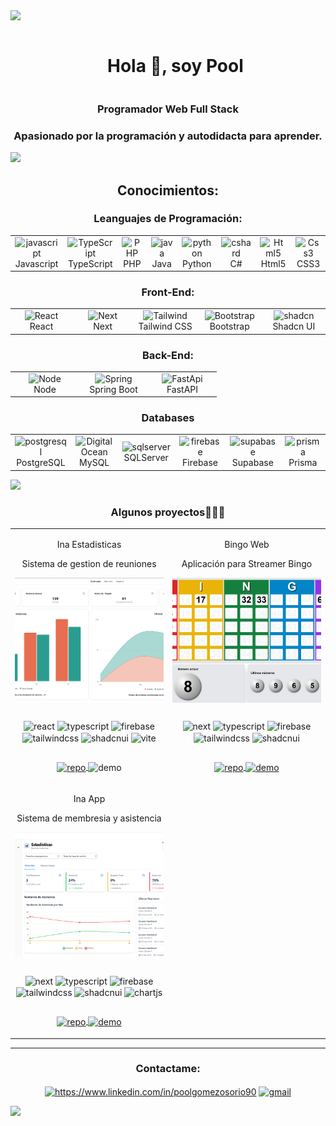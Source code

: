 <img src="https://user-images.githubusercontent.com/73097560/115834477-dbab4500-a447-11eb-908a-139a6edaec5c.gif">
<div id="user-content-toc">
  <ul align="center">
    <summary><h1 style="display: inline-block">Hola 👋, soy Pool</h1></summary>
  </ul>
  <h3 align="center">Programador Web Full Stack</h3>
  <h3 align="center">Apasionado por la programación y autodidacta para aprender.</h3>
</div>

<img src="https://user-images.githubusercontent.com/73097560/115834477-dbab4500-a447-11eb-908a-139a6edaec5c.gif">

<h2 align="center">Conocimientos:</h2>

<h3 align="center">Leanguajes de Programación:</h3>
<table align="center">
  <tr>
    <td align="center" width="96">
      <a >
        <img src="https://upload.wikimedia.org/wikipedia/commons/thumb/9/99/Unofficial_JavaScript_logo_2.svg/1024px-Unofficial_JavaScript_logo_2.svg.png" width="48" height="48" alt="javascript" />
      </a>
      <br>Javascript
    </td> 
      <td align="center" width="96">
      <a >
        <img src="https://upload.wikimedia.org/wikipedia/commons/thumb/4/4c/Typescript_logo_2020.svg/1200px-Typescript_logo_2020.svg.png" width="48" height="48" alt="TypeScript" />
      </a>
      <br>TypeScript
    </td>
    <td align="center" width="96">
      <a  >
        <img src="https://i.ibb.co/LzmYpDX/146-1466902-php-logo-png-transparent-php-logo-png-png-removebg-preview.png" width="48" height="48" alt="PHP" />
      </a>
      <br>PHP
    </td>
    <td align="center" width="96">
      <a  >
        <img src="https://cdn.jsdelivr.net/gh/devicons/devicon/icons/java/java-original.svg" width="48" height="48" alt="java" />
      </a>
      <br>Java
    </td>
    <td align="center" width="96">
      <a >
        <img src="https://cdn.jsdelivr.net/gh/devicons/devicon/icons/python/python-original.svg" width="48" height="48" alt="python" />
      </a>
      <br>Python
    </td>
    <td align="center" width="96">
      <a >
        <img src="https://upload.wikimedia.org/wikipedia/commons/4/4f/Csharp_Logo.png" width="48" height="48" alt="cshard" />
      </a>
      <br>C#
    </td>
    <td align="center" width="96">
      <a >
        <img src="https://cdn4.iconfinder.com/data/icons/logos-and-brands/512/167_Html5_logo_logos-512.png" width="48" height="48" alt="Html5" />
      </a>
      <br>Html5
    </td>
    <td align="center" width="96">
      <a >
        <img src="https://upload.wikimedia.org/wikipedia/commons/thumb/6/62/CSS3_logo.svg/48px-CSS3_logo.svg.png" width="48" height="48" alt="Css3" />
      </a>
      <br>CSS3
    </td>
  </tr>
</table>

<h3 align="center">Front-End:</h3>
<table align="center">
  <tr>
      <td align="center" width="96">
      <a >
        <img src="https://cdn.jsdelivr.net/gh/devicons/devicon/icons/react/react-original.svg" width="48" height="48" alt="React" />
      </a>
      <br>React
    </td>
    <td align="center" width="96">
      <a >
        <img src="https://images.icon-icons.com/2148/PNG/512/nextjs_icon_132160.png" width="48" height="48" alt="Next" />
      </a>
      <br>Next
    </td>
    <td align="center" width="96">
      <a >
        <img src="https://cdn.jsdelivr.net/gh/devicons/devicon/icons/tailwindcss/tailwindcss-original.svg" width="48" height="48" alt="Tailwind" />
      </a>
      <br>Tailwind CSS
    </td>
     <td align="center" width="96">
      <a >
        <img src="https://cdn.worldvectorlogo.com/logos/bootstrap-4.svg" width="48" height="48" alt="Bootstrap" />
      </a>
      <br>Bootstrap
    </td>
     <td align="center" width="96">
      <a >
        <img src="https://avatars.githubusercontent.com/u/139895814?v=4" width="48" height="48" alt="shadcn" />
      </a>
      <br>Shadcn UI
    </td> 
    
  </tr>
</table>

<h3 align="center">Back-End:</h3>
<table align="center">
  <tr>
     <td align="center" width="96">
      <a >
        <img src="https://cdn.jsdelivr.net/gh/devicons/devicon/icons/nodejs/nodejs-original.svg" width="48" height="48" alt="Node" />
      </a>
      <br>Node
    </td>
      <td align="center" width="96">
      <a>
        <img src="https://cdn.worldvectorlogo.com/logos/spring-boot-1.svg" width="48" height="48" alt="Spring" />
      </a>
      <br>Spring Boot
    </td>
      <td align="center" width="96">
      <a>
        <img src="https://www.cdnlogo.com/logos/f/59/fastapi.svg" width="48" height="48" alt="FastApi" />
      </a>
      <br>FastAPI
    </td>
    
    
  </tr>
  </table>

<h3 align="center">Databases</h3>
  <table align="center">
   <tr>
      <td align="center" width="96">
      <a>
        <img src="https://upload.wikimedia.org/wikipedia/commons/thumb/2/29/Postgresql_elephant.svg/993px-Postgresql_elephant.svg.png" width="48" height="48" alt="postgresql" />
      </a>
      <br>PostgreSQL
    </td>
     <td align="center" width="96">
      <a>
        <img src="https://www.logo.wine/a/logo/MySQL/MySQL-Logo.wine.svg" width="48" height="48" alt="Digital Ocean" />
      </a>
      <br>MySQL
    </td>
      <td align="center" width="96">
      <a >
        <img src="https://img.icons8.com/color/512/microsoft-sql-server.png" width="48" height="48" alt="sqlserver" />
      </a>
      <br>SQLServer
    </td>
      <td align="center"  width="96">
      <a>
        <img src="https://icon2.cleanpng.com/20190529/bwt/kisspng-firebase-cloud-messaging-google-cloud-messaging-ap-1713889910707.webp" width="48" height="48" alt="firebase" />
      </a>
      <br>Firebase
    </td>
      <td align="center" width="96">
      <a>
        <img src="https://opensourcealternatives.org/images/supabase.webp" width="48" height="48" alt="supabase" />
      </a>
      <br>Supabase
    </td>
      <td align="center" width="96">
      <a>
        <img src="https://cdn.freelogovectors.net/wp-content/uploads/2022/01/prisma_logo-freelogovectors.net_.png" width="48" height="48" alt="prisma" />
      </a>
      <br>Prisma
    </td>
  </tr>
</table>
<img src="https://user-images.githubusercontent.com/73097560/115834477-dbab4500-a447-11eb-908a-139a6edaec5c.gif">
<h3 align="center" >Algunos proyectos👨🏻‍💻</h3>

<table align="center" >
<tr border="none">
   <td width="50%" align="center">
    <p align="center">
      <p>Ina Estadisticas</p>
      <p>Sistema de gestion de reuniones</p>
        <a href="https://github.com/PoolGomez/ina-estadisticas-app" target="_blank">
          <img align="center" width="300px" height="200" style="object-fit: cover;" src="https://github.com/PoolGomez/ina-estadisticas-app/blob/main/public/preview/captura-01.png" alt="screen" />
        </a>
    </p>
    <p align="center" style="display: inline-block;">
      <img align="center" src="https://img.shields.io/badge/-React-05122A?style=flat&logo=react" alt="react" />
      <img align="center" src="https://img.shields.io/badge/-TypeScript-05122A?style=flat&logo=typescript" alt="typescript" />
      <img align="center" src="https://img.shields.io/badge/-Firebase-05122A?style=flat&logo=firebase" alt="firebase" />
      <br>
      <img align="center" src="https://img.shields.io/badge/-TailwindCSS-05122A?style=flat&logo=tailwindcss" alt="tailwindcss" />
      <img align="center" src="https://img.shields.io/badge/-Shadcn-05122A?style=flat&logo=shadcnui" alt="shadcnui" />
      <img align="center" src="https://img.shields.io/badge/-Vite-05122A?style=flat&logo=vite" alt="vite" />
    </p>
    <p>
      <a href="https://github.com/PoolGomez/ina-estadisticas-app" target="blank">
        <img align="center" src="https://img.shields.io/badge/-github-05122A?style=flat&logo=github" alt="repo" />  
      </a>
      <a>
        <img align="center" src="https://img.shields.io/badge/-demo-239120?style=flat&logo=youtube" alt="demo" />  
      </a>
    </p>

</td>

  
<td width="50%" align="center">
    <p align="center">
      <p>Bingo Web</p>
      <p>Aplicación para Streamer Bingo</p>
      <a href="https://github.com/PoolGomez/BingoGame" target="_blank">
        <img align="center" width="300px" height="200" style="object-fit: cover;" src="https://github.com/PoolGomez/BingoGame/blob/main/public/preview/bingo-game-03.png"   alt="screen" />
      </a>
      </p>
      <p align="center" style="display: inline-block;">
      <img align="center" src="https://img.shields.io/badge/-Next-05122A?style=flat&logo=next.js" alt="next" />
      <img align="center" src="https://img.shields.io/badge/-TypeScript-05122A?style=flat&logo=typescript" alt="typescript" />
      <img align="center" src="https://img.shields.io/badge/-Firebase-05122A?style=flat&logo=firebase" alt="firebase" />
        <br>
      <img align="center" src="https://img.shields.io/badge/-TailwindCSS-05122A?style=flat&logo=tailwindcss" alt="tailwindcss" />
      <img align="center" src="https://img.shields.io/badge/-Shadcn-05122A?style=flat&logo=shadcnui" alt="shadcnui" />
    </p>
    <p>
      <a href="https://github.com/PoolGomez/BingoGame" target="blank">
        <img align="center" src="https://img.shields.io/badge/-github-05122A?style=flat&logo=github" alt="repo" />  
      </a>
      <a href="#" target="blank">
        <img align="center" src="https://img.shields.io/badge/-demo-239120?style=flat&logo=youtube" alt="demo" />  
      </a>
    </p>
</td> 
</tr>

<tr>
  <td width="50%" align="center">
    <p align="center">
      <p>Ina App</p>
      <p>Sistema de membresia y asistencia</p>
      <a href="https://github.com/PoolGomez/ina-app" target="_blank">
        <img align="center" width="300px" height="200" style="object-fit: cover;" src="https://github.com/PoolGomez/ina-app/blob/main/public/preview/ina_app_01.png"   alt="screen" />
      </a>
      </p>
      <p align="center" style="display: inline-block;">
      <img align="center" src="https://img.shields.io/badge/-Next-05122A?style=flat&logo=next.js" alt="next" />
      <img align="center" src="https://img.shields.io/badge/-TypeScript-05122A?style=flat&logo=typescript" alt="typescript" />
      <img align="center" src="https://img.shields.io/badge/-Firebase-05122A?style=flat&logo=firebase" alt="firebase" />
        <br>
      <img align="center" src="https://img.shields.io/badge/-TailwindCSS-05122A?style=flat&logo=tailwindcss" alt="tailwindcss" />
      <img align="center" src="https://img.shields.io/badge/-Shadcn-05122A?style=flat&logo=shadcnui" alt="shadcnui" />
      <img align="center" src="https://img.shields.io/badge/-chart-05122A?style=flat&logo=chart.js" alt="chartjs" />
    </p>
    <p>
      <a href="https://github.com/PoolGomez/ina-app" target="blank">
        <img align="center" src="https://img.shields.io/badge/-github-05122A?style=flat&logo=github" alt="repo" />  
      </a>
      <a href="#" target="blank">
        <img align="center" src="https://img.shields.io/badge/-demo-239120?style=flat&logo=youtube" alt="demo" />  
      </a>
    </p>
</td> 
<!--
<td width="50%" align="center">
    <p align="center">
      <p>App Alzu</p>
      <p>Sistema para restaurante multiempresa</p>
      <a href="https://github.com/PoolGomez/BingoGame" target="_blank">
        <img align="center" width="300px" height="200" style="object-fit: cover;" src="https://github.com/PoolGomez/BingoGame/blob/main/public/preview/bingo-game-03.png"   alt="screen" />
      </a>
      </p>
      <p align="center" style="display: inline-block;">
      <img align="center" src="https://img.shields.io/badge/-Next-05122A?style=flat&logo=next.js" alt="next" />
      <img align="center" src="https://img.shields.io/badge/-TypeScript-05122A?style=flat&logo=typescript" alt="typescript" />
      <img align="center" src="https://img.shields.io/badge/-PostgreSQL-05122A?style=flat&logo=postgresql" alt="postgresql" />
        <br>
        <img align="center" src="https://img.shields.io/badge/-Prisma-05122A?style=flat&logo=prisma" alt="prisma" />
      <img align="center" src="https://img.shields.io/badge/-TailwindCSS-05122A?style=flat&logo=tailwindcss" alt="tailwindcss" />
      <img align="center" src="https://img.shields.io/badge/-Shadcn-05122A?style=flat&logo=shadcnui" alt="shadcnui" />
    </p>
    <p>
      <a href="https://github.com/PoolGomez/BingoGame" target="blank">
        <img align="center" src="https://img.shields.io/badge/-github-05122A?style=flat&logo=github" alt="repo" />  
      </a>
      <a href="#" target="blank">
        <img align="center" src="https://img.shields.io/badge/-demo-239120?style=flat&logo=youtube" alt="demo" />  
      </a>
    </p>
</td> 
-->
</tr>
</table>


<hr>      
<h3 align="center">Contactame:</h3>
<p align="center">
  <a href="https://www.linkedin.com/in/poolgomezosorio90" target="blank"><img align="center" src="https://raw.githubusercontent.com/rahuldkjain/github-profile-readme-generator/master/src/images/icons/Social/linked-in-alt.svg" alt="https://www.linkedin.com/in/poolgomezosorio90" height="30" width="40" /></a>
  <a href="mailto:pgomez4790@gmail.com">
    <img align="center" src="https://images.icon-icons.com/652/PNG/512/gmail_icon-icons.com_59877.png" alt="gmail" height="40" width="40" />
  </a>
</p>


<img src="https://user-images.githubusercontent.com/73097560/115834477-dbab4500-a447-11eb-908a-139a6edaec5c.gif">

